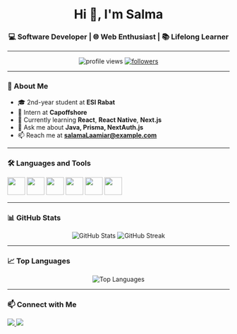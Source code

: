<!-- Profile Header -->
<h1 align="center">Hi 👋, I'm Salma</h1>
<h3 align="center">💻 Software Developer | 🌐 Web Enthusiast | 📚 Lifelong Learner</h3>

---

<!-- Badges -->
<p align="center">
  <img src="https://komarev.com/ghpvc/?username=SalamaLaamiar&label=Profile%20views&color=0e75b6&style=flat" alt="profile views" />
  <a href="https://github.com/YOUR_USERNAME?tab=followers">
    <img src="https://img.shields.io/github/followers/YOUR_USERNAME?label=Followers&style=social" alt="followers" />
  </a>
</p>

---

<!-- About Me -->
### 🚀 About Me
- 🎓 2nd-year student at **ESI Rabat**
- 💼 Intern at **Capoffshore**
- 🌱 Currently learning **React**,  **React Native**, **Next.js**
- 💬 Ask me about **Java, Prisma, NextAuth.js**
- 📫 Reach me at **salamaLaamiar@example.com**

---

<!-- Languages & Tools -->
### 🛠️ Languages and Tools
<p>
  <img src="https://cdn.jsdelivr.net/gh/devicons/devicon/icons/java/java-original.svg" width="40" height="40"/>
  <img src="https://cdn.jsdelivr.net/gh/devicons/devicon/icons/javascript/javascript-original.svg" width="40" height="40"/>
  <img src="https://cdn.jsdelivr.net/gh/devicons/devicon/icons/react/react-original.svg" width="40" height="40"/>
  <img src="https://cdn.jsdelivr.net/gh/devicons/devicon/icons/mysql/mysql-original.svg" width="40" height="40"/>
  <img src="https://cdn.jsdelivr.net/gh/devicons/devicon/icons/docker/docker-original.svg" width="40" height="40"/>
  <img src="https://cdn.jsdelivr.net/gh/devicons/devicon/icons/github/github-original.svg" width="40" height="40"/>
</p>

---

<!-- GitHub Stats -->
### 📊 GitHub Stats
<p align="center">
  <img src="https://github-readme-stats.vercel.app/api?username=SalamaLaamiar&show_icons=true&theme=tokyonight" alt="GitHub Stats" />
  <img src="https://github-readme-streak-stats.herokuapp.com/?user=SalamaLaamiar&theme=tokyonight" alt="GitHub Streak" />
</p>

---

<!-- Top Languages -->
### 📈 Top Languages
<p align="center">
  <img src="https://github-readme-stats.vercel.app/api/top-langs/?username=SalamaLaamiar&layout=compact&theme=tokyonight" alt="Top Languages" />
</p>

---

<!-- Connect with me -->
### 📫 Connect with Me
<p>
  <a href="https://www.linkedin.com/in/salama-l-341285310/" target="_blank">
    <img src="https://img.shields.io/badge/LinkedIn-%230A66C2.svg?logo=LinkedIn&logoColor=white" />
  </a>
  <a href="mailto:salamalaamiar@example.com">
    <img src="https://img.shields.io/badge/Email-D14836?logo=gmail&logoColor=white" />
  </a>
</p>
